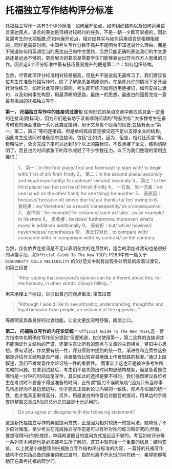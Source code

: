 # 托福独立写作结构评分标准
托福独立写作一共有3个评分标准：如何展开论点，如何组织结构以及如何运用语言表达观点。语言的表达是项相对较耗时的任务，不是一朝一夕即可掌握的，因此急需考生的长期酝酿;而如何展开论点，相对应其实与如何运用语言是相辅相成的，同样是需要时间。中国考生写作分数不高并不是因为不知道说什么理由，而是不知道如何用英语恰当的表达自己的中文思路，当然只能正确的表达我们的中文思路还是远远不够的，更高层次的要求是需要学生们能够表达出符合西方人思维的习作。因此这3个评分标准中最有技巧最易提升的便是第二个：如何组织结构。

当然，尽管此项评分标准相对较易提高，但是并不是说就无需练习了。我们建议各位考生在准备托福写作时，除了了解熟悉各项原则外，在条件允许的情况下多开展针对性练习，如针对此项评分原则，考生即可练习如何运用连接词，如何安排过渡句，以及如何事先构思，用最清晰的思路，最统一的思想，最直白的回答完成一篇最有挑战的托福独立写作。

**第一， 托福独立写作中的连接词过渡句**
任何形式的英语文章中都应该具备一定量的连接词(路标词)，因为它们是有助于读者顺利阅读的“导航坐标”;大多数考生在备考时也的确会准备一系列此类连接词，用于文章每个段落的段首;包括有表示“第一，第二，第三”等的连接词。但是单纯有段首连接词还不足以支撑全文的结构，因此考生应该同时准备段中连接词，包括“比如说，因为，但是，相对比而言”等，粗略估计，全文完成下来可以达到15个以上的路标词，不仅承接了全文，结构清晰明了，而且也为时间紧张下的写作减轻了不少字数压力。以下为我们整理的常用连接词：
>1， 第一：in the first place/ first and foremost/ to start with/ to begin with/ first of all/ first/ firstly
2， 第二：in the second place/ secondly and equal importantly/ to continue/ second/ secondly
3， 第三：in the third place/ last but not least/ third/ thirdly
4， 一方面、另一方面：on one hand/ on the other hand; for one thing/ for another
5， 表原因：because/ because of/ since/ due to/ as/ thanks to/ for/ owing to
6， 表结果：so/ therefore/ as a result/ consequently/ as a consequence
7， 表举例：for example/ for instance/ such as/ take…as an example/ to illustrate
8， 表承接：besides/ furthermore/ moreover/ what’s more/ in addition/ additionally
9， 表转折：but/ while/ however/ nevertheless/ nonetheless
10， 表比较对比：to compare with/ compared with/ in comparison with/ by contrast/ on the contrary

当然，仅仅依靠连接词是不足以表明全文的连贯性的，适当的添加过渡句也是很好的承接手段，如`Official Guide To The New TOEFL` P263中有一篇关于`DISHONESTY KILLS RELIABILITY` 的5分范文中就有出现多处明显的段落过渡句，如第三段首
>“After stating that everyone’s opinion can be different about this, for me honesty, in other words, always telling…”

用来承接上下两段，以引出自己的观点看法;
第五段首
>“Although I would like to see altruistic, understanding, thoughtful and loyal behavior from people, an instance of the opposite…”

等都明显具备良好的过渡功能，让全文更加流畅舒服，朗朗上口。

**第二， 托福独立写作的内在论证统一**
`Official Guide To The New TOEFL`这一官方指南中也明确在写作部分提到“但要知道，仅仅使用第一，第二这样的连接词并不能保证作文结构的严谨，还要注意让所有的观点与文章的主题相关，紧扣中心思想。换句话说，作文要有统一性，评分原则中提到的统一性，渐进性和连贯性这些都是评估作文结构是否严谨，读者能否比较容易地跟上作者思路的标准。”通过上段叙述，我们不难发现作文论证统一性的重要性。
而事实上这也正是被许多考生所忽略的问题。在拿到试题后，考生们不是先腾出时间构思结构框架，而是急着抓住哪怕是一分钟的时间动笔写作，其实如此的选择是要不得的，我们强烈建议各位考生在考试时不要舍不得这准备的时间，正所谓“磨刀不误砍柴功”;因为只有当你事先构思好而不是边想边写，你才能真正做到论证内容的一致性，观点与论据的统一性，也才能真正取得高分。另外，用最直白的作答应对题目的提问，用单边的手段安排整篇文章成5段的总分总思路是十分适用的。
>Do you agree or disagree with the following statement? 

这是新托福独立写作的典型提问方式，正是因为相对较统一的提问法，她降低了不少应对难度。至少考生在完成独立写作前是可以有针对性的练习和研究的;然而，要想取得5分的好成绩，单纯知道题目的提问方式是远远不够的，考官如何评分等一系列基本问题也是必须被考生所了解的，这其中就包括一个重要的信息：结构安排。
以上就是小编整理的托福独立写作结构评分标准的内容，一篇好的托福写作结构不仅包括必备的连接词和过渡句，自然也离不开永恒的内在统一，希望能够帮助正在备考托福的同学们。


